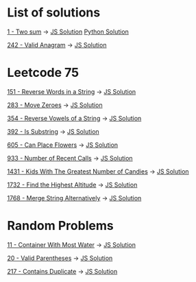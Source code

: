 # List of solutions

[1 - Two sum](https://leetcode.com/problems/two-sum/description/) -> [JS Solution](1-twoSum.js) [Python Solution](1-twoSum.py)

[242 - Valid Anagram](https://leetcode.com/problems/valid-anagram/) -> [JS Solution](242-validAnagram.js)

# Leetcode 75

[151 - Reverse Words in a String](https://leetcode.com/problems/reverse-words-in-a-string/description/) -> [JS Solution](151-reverseWordsInString.js)

[283 - Move Zeroes](https://leetcode.com/problems/move-zeroes/) -> [JS Solution](283-moveZeroes.js)

[354 - Reverse Vowels of a String](https://leetcode.com/problems/reverse-vowels-of-a-string/) -> [JS Solution](354-reverseVowelsOfAString.js)

[392 - Is Substring](https://leetcode.com/problems/is-subsequence/description/) -> [JS Solution](392-isSubstring.js)

[605 - Can Place Flowers](https://leetcode.com/problems/can-place-flowers/description) -> [JS Solution](605.canPlaceFlowers.js)

[933 - Number of Recent Calls](https://leetcode.com/problems/number-of-recent-calls/) -> [JS Solution](933.numbersOfRecentCall.js)

[1431 - Kids With The Greatest Number of Candies](https://leetcode.com/problems/kids-with-the-greatest-number-of-candies/) -> [JS Solution](1431-kidsWiththeGreatestNumberofCandies.js)

[1732 - Find the Highest Altitude](https://leetcode.com/problems/find-the-highest-altitude/) -> [JS Solution](1732-findTheHighestAltitude.js)

[1768 - Merge String Alternatively](https://leetcode.com/problems/merge-strings-alternately/description) -> [JS Solution](1768-mergeStringsAlternatively.js)

# Random Problems

[11 - Container With Most Water](https://leetcode.com/problems/container-with-most-water/description/) -> [JS Solution](11-containerWithMostWater.js)

[20 - Valid Parentheses](https://leetcode.com/problems/valid-parentheses/) -> [JS Solution](20-validParentheses.js)

[217 - Contains Duplicate](https://leetcode.com/problems/contains-duplicate/description/) -> [JS Solution](217-containsDuplicate.js)
